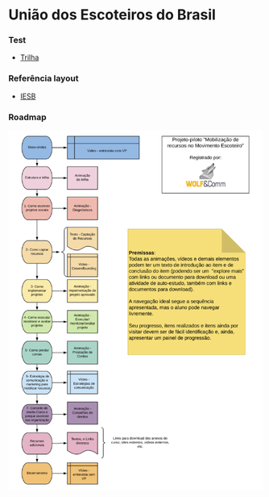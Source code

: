 # União dos Escoteiros do Brasil #

### Test ###
* [Trilha](https://github.com/deppbrazil/uniao-dos-escoteiros-do-brasil/blob/master/test)

### Referência layout ###
* [IESB](https://b42.com.br/projetos/iesb/prof-eda-3/)

### Roadmap ###
[![Banner](assets/projeto-mrme.jpg)](https://github.com/deppbrazil/uniao-dos-escoteiros-do-brasil)

